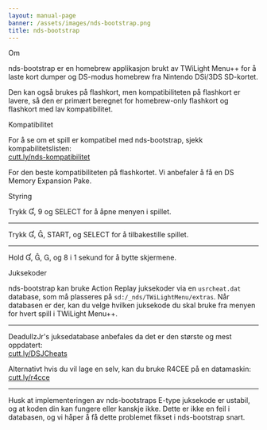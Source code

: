 ```yaml
---
layout: manual-page
banner: /assets/images/nds-bootstrap.png
title: nds-bootstrap
---
```


<div id="about" class="section-title">Om</div>
<div class="section-body">
    <p>
        nds-bootstrap er en homebrew applikasjon brukt av TWiLight Menu++ for å laste kort dumper og DS-modus homebrew fra Nintendo DSi/3DS SD-kortet.
    </p>
    <p>
        Den kan også brukes på flashkort, men kompatibiliteten på flashkort er lavere, så den er primært beregnet for homebrew-only flashkort og flashkort med lav kompatibilitet.
    </p>
</div>

<div id="compatibility" class="section-title">Kompatibilitet</div>
<div class="section-body">
    <p>
        For å se om et spill er kompatibel med nds-bootstrap, sjekk kompabilitetslisten:<br><a href="https://cutt.ly/nds-compatibility">cutt.ly/nds-kompatibilitet</a>
    </p>
    <p>
        For den beste kompatibiliteten på flashkortet. Vi anbefaler å få en DS Memory Expansion Pake.
    </p>
</div>

<div id="controls" class="section-title">Styring</div>
<div class="section-body">
    <p class="mb-0">
        Trykk &#xE004;, &#xE07A; og SELECT for å åpne menyen i spillet.
    </p>
    <hr>
    <p class="mb-0">
        Trykk &#xE004;, &#xE005;, START, og SELECT for å tilbakestille spillet.
    </p>
    <hr>
    <p class="mb-0">
        Hold &#xE004;, &#xE005;, &#xE002;, og &#xE079; i 1 sekund for å bytte skjermene.
    </p>
</div>

<div id="cheats" class="section-title">Juksekoder</div>
<div class="section-body">
    <p>
        nds-bootstrap kan bruke Action Replay juksekoder via en <code>usrcheat.dat</code> database, som må plasseres på <code>sd:/_nds/TWiLightMenu/extras</code>. Når databasen er der, kan du velge hvilken juksekode du skal bruke fra menyen for hvert spill i TWiLight Menu++.
    </p>
    <hr>
    <p>
        DeadullzJr's juksedatabase anbefales da det er den største og mest oppdatert:<br><a href="https://cutt.ly/DSJCheats">cutt.ly/DSJCheats</a>
    </p>
    <p>
        Alternativt hvis du vil lage en selv, kan du bruke R4CEE på en datamaskin:<br><a href="https://cutt.ly/r4cce">cutt.ly/r4cce</a>
    </p>
    <hr>
    <p>
        Husk at implementeringen av nds-bootstraps E-type juksekode er ustabil, og at koden din kan fungere eller kanskje ikke. Dette er ikke en feil i databasen, og vi håper å få dette problemet fikset i nds-bootstrap snart.
    </p>
</div>
